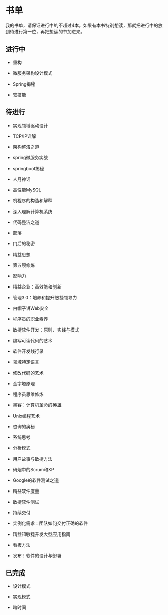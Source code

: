 # 书单

我的书单，请保证进行中的不超过4本。如果有本书特别想读，那就把进行中的放到待进行第一位，再把想读的书加进来。

## 进行中

* 重构

* 微服务架构设计模式

* Spring揭秘

* 软技能

## 待进行

* 实现领域驱动设计

* TCP/IP详解

* 架构整洁之道

* spring微服务实战

* springboot揭秘

* 人月神话

* 高性能MySQL

* 机程序的构造和解释

* 深入理解计算机系统

* 代码整洁之道

* 部落

* 门后的秘密

* 精益思想

* 第五项修炼

* 影响力

* 精益企业：高效能和创新

* 管理3.0：培养和提升敏捷领导力

* 白帽子讲Web安全

* 程序员的职业素养

* 敏捷软件开发：原则，实践与模式

* 编写可读代码的艺术

* 软件开发践行录

* 领域特定语言

* 修改代码的艺术

* 金字塔原理

* 程序员思维修炼

* 黑客：计算机革命的英雄

* Unix编程艺术

* 咨询的奥秘

* 系统思考

* 分析模式

* 用户故事与敏捷方法

* 硝烟中的Scrum和XP

* Google的软件测试之道

* 精益软件度量

* 敏捷软件测试

* 持续交付
* 实例化需求：团队如何交付正确的软件

* 精益和敏捷开发大型应用指南

* 看板方法

* 发布！软件的设计与部署

## 已完成

* 设计模式

* 实现模式

* 暗时间